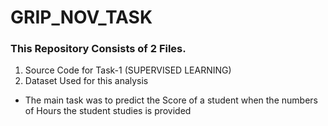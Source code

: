 # GRIP_NOV_TASK

### This Repository Consists of 2 Files.
1. Source Code for Task-1 (SUPERVISED LEARNING)
2. Dataset Used for this analysis

* The main task was to predict the Score of a student when the numbers of Hours the student studies is provided
